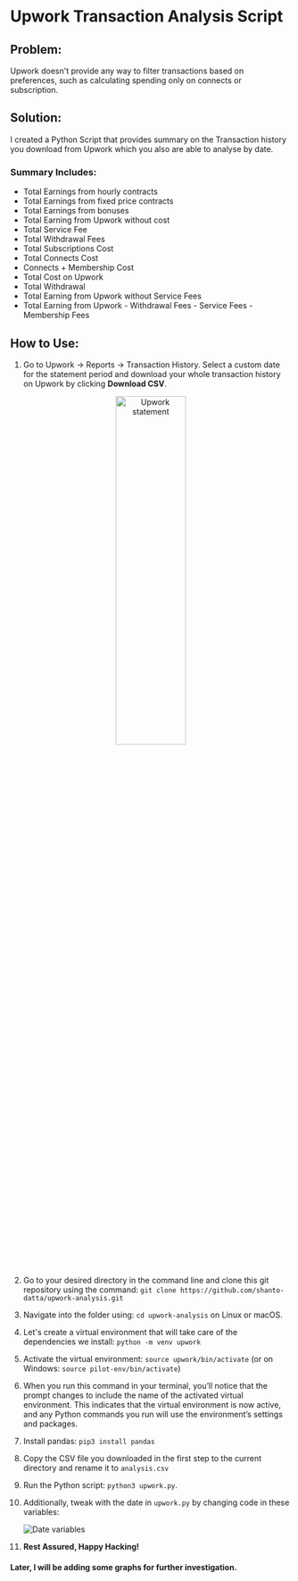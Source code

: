 # Upwork Transaction Analysis Script

## Problem:
Upwork doesn't provide any way to filter transactions based on preferences, such as calculating spending only on connects or subscription.

## Solution:
I created a Python Script that provides summary on the Transaction history you download from Upwork which you also are able to analyse by date. 

### Summary Includes:
- Total Earnings from hourly contracts
- Total Earnings from fixed price contracts
- Total Earnings from bonuses
- Total Earning from Upwork without cost
- Total Service Fee
- Total Withdrawal Fees
- Total Subscriptions Cost
- Total Connects Cost
- Connects + Membership Cost
- Total Cost on Upwork
- Total Withdrawal
- Total Earning from Upwork without Service Fees
- Total Earning from Upwork - Withdrawal Fees - Service Fees - Membership Fees

## How to Use:
1. Go to Upwork -> Reports -> Transaction History. Select a custom date for the statement period and download your whole transaction history on Upwork by clicking **Download CSV**.

<p align="center">
  <img src="https://github.com/shanto-datta/upwork-analysis/assets/55149956/10945da8-497a-4f0c-9777-0a1a5f24ffaa" alt="Upwork statement" style="width: 50%; height: 40%;">
</p>

2. Go to your desired directory in the command line and clone this git repository using the command: `git clone https://github.com/shanto-datta/upwork-analysis.git`

3. Navigate into the folder using: `cd upwork-analysis` on Linux or macOS.

4. Let's create a virtual environment that will take care of the dependencies we install: `python -m venv upwork`

5. Activate the virtual environment: `source upwork/bin/activate` (or on Windows: `source pilot-env/bin/activate`)

6. When you run this command in your terminal, you’ll notice that the prompt changes to include the name of the activated virtual environment. This indicates that the virtual environment is now active, and any Python commands you run will use the environment’s settings and packages.

7. Install pandas: `pip3 install pandas`

8. Copy the CSV file you downloaded in the first step to the current directory and rename it to `analysis.csv`

9. Run the Python script: `python3 upwork.py`.

10. Additionally, tweak with the date in `upwork.py` by changing code in these variables:

    ![Date variables](https://github.com/shanto-datta/upwork-analysis/assets/55149956/93178d35-9eb7-4725-af61-88d1640028e6)

11. **Rest Assured, Happy Hacking!**

#### Later, I will be adding some graphs for further investigation.

